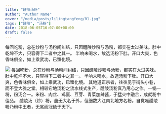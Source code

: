 ```yaml
---
title: "醴陵汤粉"
author: "Author Name"
cover: "/media/posts/lilingtangfeng/01.jpg"
tags: ["醴陵", "汤粉"]
date: 2018-06-05T16:07:00+08:00
draft: false
---
```


每回吃粉，总在炒粉与汤粉间纠结，只因醴陵炒粉与汤粉，都实在太过美味。肚中乾坤不大，只容得下二者中之其一。
半响未喝水，故选汤粉下肚。开口大爽，色香味俱全，如上乘武功，已臻化境。

<!--more-->
![](/media/posts/lilingtangfeng/01.jpg)
每回吃粉，总在炒粉与汤粉间纠结，只因醴陵炒粉与汤粉，都实在太过美味。肚中乾坤不大，只容得下二者中之其一。
半响未喝水，故选汤粉下肚。开口大爽，色香味俱全，如上乘武功，已臻化境。
其地道正宗者，往往见于街头小巷，而不登大雅之堂。相较它地汤粉之流水线式生产，醴陵汤粉真乃用心之作。一锅一粉，粉汤合一。米粉、肉丝、鸡蛋、豆芽、青菜加辣酱，于猛火中融合，成就粉中佳品。
醴陵汤（炒）粉，虽无大名于外，但细数大江南北地方名粉，自觉唯醴陵粉乃粉中王者，无冕而冠绝于天下。
